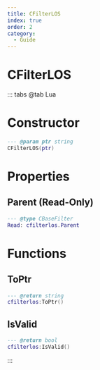 ```yaml
---
title: CFilterLOS
index: true
order: 2
category:
  - Guide
---
```


# CFilterLOS

::: tabs
@tab Lua
# Constructor
```lua
--- @param ptr string
CFilterLOS(ptr)
```
# Properties
## Parent (Read-Only)
```lua
--- @type CBaseFilter
Read: cfilterlos.Parent
```
# Functions
## ToPtr
```lua
--- @return string
cfilterlos:ToPtr()
```
## IsValid
```lua
--- @return bool
cfilterlos:IsValid()
```

:::